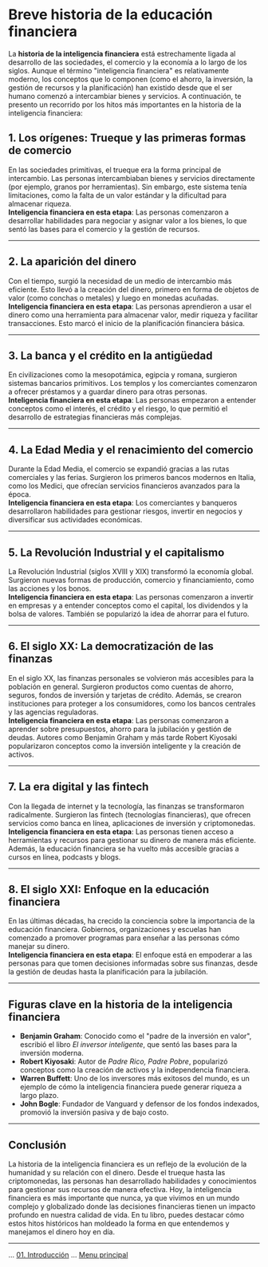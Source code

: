 # Breve historia de la educación financiera

La **historia de la inteligencia financiera** está estrechamente ligada al desarrollo de las sociedades, el comercio y la economía a lo largo de los siglos. Aunque el término "inteligencia financiera" es relativamente moderno, los conceptos que lo componen (como el ahorro, la inversión, la gestión de recursos y la planificación) han existido desde que el ser humano comenzó a intercambiar bienes y servicios. A continuación, te presento un recorrido por los hitos más importantes en la historia de la inteligencia financiera:

## **1. Los orígenes: Trueque y las primeras formas de comercio**

En las sociedades primitivas, el trueque era la forma principal de intercambio. Las personas intercambiaban bienes y servicios directamente (por ejemplo, granos por herramientas). Sin embargo, este sistema tenía limitaciones, como la falta de un valor estándar y la dificultad para almacenar riqueza.  
**Inteligencia financiera en esta etapa**: Las personas comenzaron a desarrollar habilidades para negociar y asignar valor a los bienes, lo que sentó las bases para el comercio y la gestión de recursos.

---

## **2. La aparición del dinero**

Con el tiempo, surgió la necesidad de un medio de intercambio más eficiente. Esto llevó a la creación del dinero, primero en forma de objetos de valor (como conchas o metales) y luego en monedas acuñadas.  
**Inteligencia financiera en esta etapa**: Las personas aprendieron a usar el dinero como una herramienta para almacenar valor, medir riqueza y facilitar transacciones. Esto marcó el inicio de la planificación financiera básica.

---

## **3. La banca y el crédito en la antigüedad**

En civilizaciones como la mesopotámica, egipcia y romana, surgieron sistemas bancarios primitivos. Los templos y los comerciantes comenzaron a ofrecer préstamos y a guardar dinero para otras personas.  
**Inteligencia financiera en esta etapa**: Las personas empezaron a entender conceptos como el interés, el crédito y el riesgo, lo que permitió el desarrollo de estrategias financieras más complejas.

---

## **4. La Edad Media y el renacimiento del comercio**

Durante la Edad Media, el comercio se expandió gracias a las rutas comerciales y las ferias. Surgieron los primeros bancos modernos en Italia, como los Medici, que ofrecían servicios financieros avanzados para la época.  
**Inteligencia financiera en esta etapa**: Los comerciantes y banqueros desarrollaron habilidades para gestionar riesgos, invertir en negocios y diversificar sus actividades económicas.

---

## **5. La Revolución Industrial y el capitalismo**

La Revolución Industrial (siglos XVIII y XIX) transformó la economía global. Surgieron nuevas formas de producción, comercio y financiamiento, como las acciones y los bonos.  
**Inteligencia financiera en esta etapa**: Las personas comenzaron a invertir en empresas y a entender conceptos como el capital, los dividendos y la bolsa de valores. También se popularizó la idea de ahorrar para el futuro.

---

## **6. El siglo XX: La democratización de las finanzas**

En el siglo XX, las finanzas personales se volvieron más accesibles para la población en general. Surgieron productos como cuentas de ahorro, seguros, fondos de inversión y tarjetas de crédito. Además, se crearon instituciones para proteger a los consumidores, como los bancos centrales y las agencias reguladoras.  
**Inteligencia financiera en esta etapa**: Las personas comenzaron a aprender sobre presupuestos, ahorro para la jubilación y gestión de deudas. Autores como Benjamin Graham y más tarde Robert Kiyosaki popularizaron conceptos como la inversión inteligente y la creación de activos.

---

## **7. La era digital y las fintech**

Con la llegada de internet y la tecnología, las finanzas se transformaron radicalmente. Surgieron las fintech (tecnologías financieras), que ofrecen servicios como banca en línea, aplicaciones de inversión y criptomonedas.  
**Inteligencia financiera en esta etapa**: Las personas tienen acceso a herramientas y recursos para gestionar su dinero de manera más eficiente. Además, la educación financiera se ha vuelto más accesible gracias a cursos en línea, podcasts y blogs.

---

## **8. El siglo XXI: Enfoque en la educación financiera**

En las últimas décadas, ha crecido la conciencia sobre la importancia de la educación financiera. Gobiernos, organizaciones y escuelas han comenzado a promover programas para enseñar a las personas cómo manejar su dinero.  
**Inteligencia financiera en esta etapa**: El enfoque está en empoderar a las personas para que tomen decisiones informadas sobre sus finanzas, desde la gestión de deudas hasta la planificación para la jubilación.

---

## **Figuras clave en la historia de la inteligencia financiera**

- **Benjamin Graham**: Conocido como el "padre de la inversión en valor", escribió el libro *El inversor inteligente*, que sentó las bases para la inversión moderna.
- **Robert Kiyosaki**: Autor de *Padre Rico, Padre Pobre*, popularizó conceptos como la creación de activos y la independencia financiera.
- **Warren Buffett**: Uno de los inversores más exitosos del mundo, es un ejemplo de cómo la inteligencia financiera puede generar riqueza a largo plazo.
- **John Bogle**: Fundador de Vanguard y defensor de los fondos indexados, promovió la inversión pasiva y de bajo costo.

---

## **Conclusión**

La historia de la inteligencia financiera es un reflejo de la evolución de la humanidad y su relación con el dinero. Desde el trueque hasta las criptomonedas, las personas han desarrollado habilidades y conocimientos para gestionar sus recursos de manera efectiva. Hoy, la inteligencia financiera es más importante que nunca, ya que vivimos en un mundo complejo y globalizado donde las decisiones financieras tienen un impacto profundo en nuestra calidad de vida. En tu libro, puedes destacar cómo estos hitos históricos han moldeado la forma en que entendemos y manejamos el dinero hoy en día.

---

... [01. Introducción](../01-introduccion.md) ... [Menu principal](../../SUMMARY.md)
